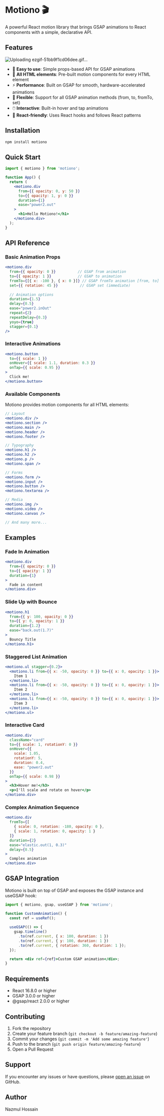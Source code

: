 # Motiono 🎬

A powerful React motion library that brings GSAP animations to React components with a simple, declarative API.

## Features

![Uploading ezgif-51bb9f1cd06dee.gif…]()


- 🚀 **Easy to use**: Simple props-based API for GSAP animations
- 🎯 **All HTML elements**: Pre-built motion components for every HTML element
- ⚡ **Performance**: Built on GSAP for smooth, hardware-accelerated animations
- 🎨 **Flexible**: Support for all GSAP animation methods (from, to, fromTo, set)
- 🖱️ **Interactive**: Built-in hover and tap animations
- 📱 **React-friendly**: Uses React hooks and follows React patterns

## Installation

```bash
npm install motiono
```

## Quick Start

```jsx
import { motiono } from 'motiono';

function App() {
  return (
    <motiono.div
      from={{ opacity: 0, y: 50 }}
      to={{ opacity: 1, y: 0 }}
      duration={1}
      ease="power2.out"
    >
      <h1>Hello Motiono!</h1>
    </motiono.div>
  );
}
```

## API Reference

### Basic Animation Props

```jsx
<motiono.div
  from={{ opacity: 0 }}          // GSAP from animation
  to={{ opacity: 1 }}            // GSAP to animation
  fromTo={[{ x: -100 }, { x: 0 }]} // GSAP fromTo animation [from, to]
  set={{ rotation: 45 }}          // GSAP set (immediate)
  
  // Animation options
  duration={1.5}
  delay={0.5}
  ease="power2.inOut"
  repeat={2}
  repeatDelay={0.3}
  yoyo={true}
  stagger={0.1}
/>
```

### Interactive Animations

```jsx
<motiono.button
  to={{ scale: 1 }}
  onHover={{ scale: 1.1, duration: 0.3 }}
  onTap={{ scale: 0.95 }}
>
  Click me!
</motiono.button>
```

### Available Components

Motiono provides motion components for all HTML elements:

```jsx
// Layout
<motiono.div />
<motiono.section />
<motiono.main />
<motiono.header />
<motiono.footer />

// Typography
<motiono.h1 />
<motiono.h2 />
<motiono.p />
<motiono.span />

// Forms
<motiono.form />
<motiono.input />
<motiono.button />
<motiono.textarea />

// Media
<motiono.img />
<motiono.video />
<motiono.canvas />

// And many more...
```

## Examples

### Fade In Animation

```jsx
<motiono.div
  from={{ opacity: 0 }}
  to={{ opacity: 1 }}
  duration={1}
>
  Fade in content
</motiono.div>
```

### Slide Up with Bounce

```jsx
<motiono.h1
  from={{ y: 100, opacity: 0 }}
  to={{ y: 0, opacity: 1 }}
  duration={1.2}
  ease="back.out(1.7)"
>
  Bouncy Title
</motiono.h1>
```

### Staggered List Animation

```jsx
<motiono.ul stagger={0.2}>
  <motiono.li from={{ x: -50, opacity: 0 }} to={{ x: 0, opacity: 1 }}>
    Item 1
  </motiono.li>
  <motiono.li from={{ x: -50, opacity: 0 }} to={{ x: 0, opacity: 1 }}>
    Item 2
  </motiono.li>
  <motiono.li from={{ x: -50, opacity: 0 }} to={{ x: 0, opacity: 1 }}>
    Item 3
  </motiono.li>
</motiono.ul>
```

### Interactive Card

```jsx
<motiono.div
  className="card"
  to={{ scale: 1, rotationY: 0 }}
  onHover={{ 
    scale: 1.05, 
    rotationY: 5,
    duration: 0.4,
    ease: "power2.out"
  }}
  onTap={{ scale: 0.98 }}
>
  <h3>Hover me!</h3>
  <p>I'll scale and rotate on hover</p>
</motiono.div>
```

### Complex Animation Sequence

```jsx
<motiono.div
  fromTo={[
    { scale: 0, rotation: -180, opacity: 0 },
    { scale: 1, rotation: 0, opacity: 1 }
  ]}
  duration={2}
  ease="elastic.out(1, 0.3)"
  delay={0.5}
>
  Complex animation
</motiono.div>
```

## GSAP Integration

Motiono is built on top of GSAP and exposes the GSAP instance and useGSAP hook:

```jsx
import { motiono, gsap, useGSAP } from 'motiono';

function CustomAnimation() {
  const ref = useRef();
  
  useGSAP(() => {
    gsap.timeline()
      .to(ref.current, { x: 100, duration: 1 })
      .to(ref.current, { y: 100, duration: 1 })
      .to(ref.current, { rotation: 360, duration: 1 });
  });

  return <div ref={ref}>Custom GSAP animation</div>;
}
```

## Requirements

- React 16.8.0 or higher
- GSAP 3.0.0 or higher
- @gsap/react 2.0.0 or higher


## Contributing

1. Fork the repository
2. Create your feature branch (`git checkout -b feature/amazing-feature`)
3. Commit your changes (`git commit -m 'Add some amazing feature'`)
4. Push to the branch (`git push origin feature/amazing-feature`)
5. Open a Pull Request

## Support

If you encounter any issues or have questions, please [open an issue](https://github.com/yourusername/motiono/issues) on GitHub.

## Author
Nazmul Hossain
